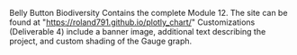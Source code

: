 Belly Button Biodiversity Contains the complete Module 12. The site can be found at "https://roland791.github.io/plotly_chart/"
Customizations (Deliverable 4) include a banner image, additional text describing the project, and custom shading of the Gauge graph. 